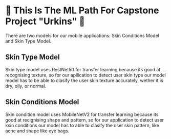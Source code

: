 # 🧠 This Is The ML Path For Capstone Project "Urkins" 🧠
There are two models for our mobile applications: Skin Conditions Model and Skin Type Model.

## Skin Type Model
Skin type model uses RestNet50 for transfer learning because its good at recognising texture, so for our apllication to detect user skin type our model model has to be able to clasify the user skin texture accurately, wether it is dry, oily, or normal.

## Skin Conditions Model
Skin condition model uses MobileNetV2 for transfer learning because its good at recignising shape and pattern, so for our application to detect user ksin conditions our model has to able to clasify the user skin pattern, like acne and shape like eye bags.

